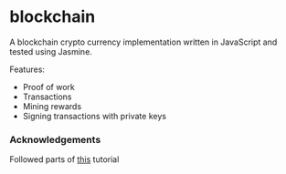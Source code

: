 # blockchain

A blockchain crypto currency implementation written in JavaScript and tested using Jasmine.

Features:
* Proof of work
* Transactions
* Mining rewards
* Signing transactions with private keys

### Acknowledgements
Followed parts of [this](https://www.youtube.com/watch?v=zVqczFZr124) tutorial

